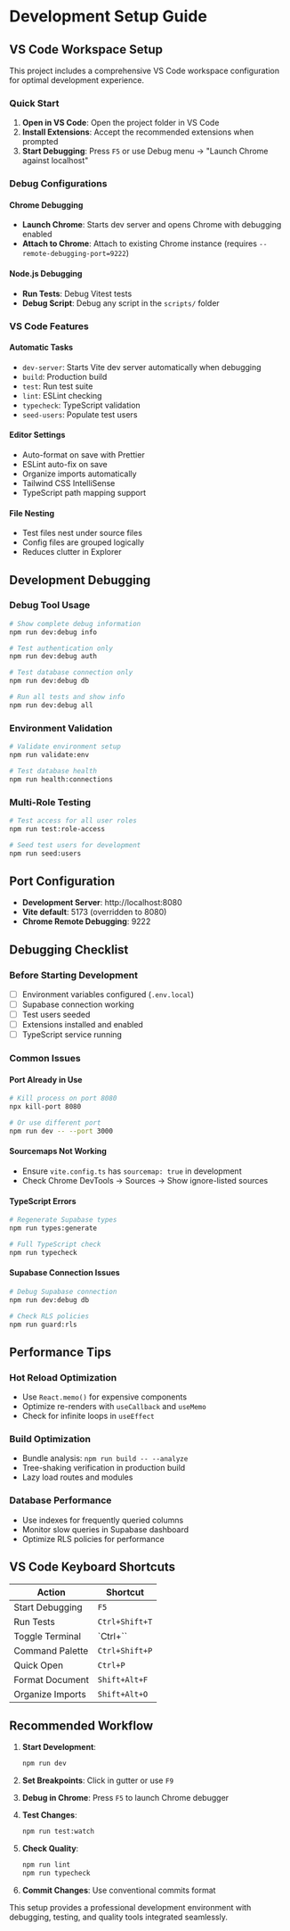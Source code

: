 # Development Setup Guide

## VS Code Workspace Setup

This project includes a comprehensive VS Code workspace configuration for optimal development experience.

### Quick Start

1. **Open in VS Code**: Open the project folder in VS Code
2. **Install Extensions**: Accept the recommended extensions when prompted
3. **Start Debugging**: Press `F5` or use Debug menu → "Launch Chrome against localhost"

### Debug Configurations

#### Chrome Debugging
- **Launch Chrome**: Starts dev server and opens Chrome with debugging enabled
- **Attach to Chrome**: Attach to existing Chrome instance (requires `--remote-debugging-port=9222`)

#### Node.js Debugging  
- **Run Tests**: Debug Vitest tests
- **Debug Script**: Debug any script in the `scripts/` folder

### VS Code Features

#### Automatic Tasks
- `dev-server`: Starts Vite dev server automatically when debugging
- `build`: Production build
- `test`: Run test suite
- `lint`: ESLint checking
- `typecheck`: TypeScript validation
- `seed-users`: Populate test users

#### Editor Settings
- Auto-format on save with Prettier
- ESLint auto-fix on save
- Organize imports automatically
- Tailwind CSS IntelliSense
- TypeScript path mapping support

#### File Nesting
- Test files nest under source files
- Config files are grouped logically
- Reduces clutter in Explorer

## Development Debugging

### Debug Tool Usage

```bash
# Show complete debug information
npm run dev:debug info

# Test authentication only
npm run dev:debug auth

# Test database connection only  
npm run dev:debug db

# Run all tests and show info
npm run dev:debug all
```

### Environment Validation

```bash
# Validate environment setup
npm run validate:env

# Test database health
npm run health:connections
```

### Multi-Role Testing

```bash
# Test access for all user roles
npm run test:role-access

# Seed test users for development
npm run seed:users
```

## Port Configuration

- **Development Server**: http://localhost:8080
- **Vite default**: 5173 (overridden to 8080)
- **Chrome Remote Debugging**: 9222

## Debugging Checklist

### Before Starting Development

- [ ] Environment variables configured (`.env.local`)
- [ ] Supabase connection working
- [ ] Test users seeded
- [ ] Extensions installed and enabled
- [ ] TypeScript service running

### Common Issues

#### Port Already in Use
```bash
# Kill process on port 8080
npx kill-port 8080

# Or use different port
npm run dev -- --port 3000
```

#### Sourcemaps Not Working
- Ensure `vite.config.ts` has `sourcemap: true` in development
- Check Chrome DevTools → Sources → Show ignore-listed sources

#### TypeScript Errors
```bash
# Regenerate Supabase types
npm run types:generate

# Full TypeScript check
npm run typecheck
```

#### Supabase Connection Issues
```bash
# Debug Supabase connection
npm run dev:debug db

# Check RLS policies
npm run guard:rls
```

## Performance Tips

### Hot Reload Optimization
- Use `React.memo()` for expensive components
- Optimize re-renders with `useCallback` and `useMemo`
- Check for infinite loops in `useEffect`

### Build Optimization
- Bundle analysis: `npm run build -- --analyze`
- Tree-shaking verification in production build
- Lazy load routes and modules

### Database Performance
- Use indexes for frequently queried columns
- Monitor slow queries in Supabase dashboard
- Optimize RLS policies for performance

## VS Code Keyboard Shortcuts

| Action | Shortcut |
|--------|----------|
| Start Debugging | `F5` |
| Run Tests | `Ctrl+Shift+T` |
| Toggle Terminal | `Ctrl+`` |
| Command Palette | `Ctrl+Shift+P` |
| Quick Open | `Ctrl+P` |
| Format Document | `Shift+Alt+F` |
| Organize Imports | `Shift+Alt+O` |

## Recommended Workflow

1. **Start Development**:
   ```bash
   npm run dev
   ```

2. **Set Breakpoints**: Click in gutter or use `F9`

3. **Debug in Chrome**: Press `F5` to launch Chrome debugger

4. **Test Changes**: 
   ```bash
   npm run test:watch
   ```

5. **Check Quality**:
   ```bash
   npm run lint
   npm run typecheck
   ```

6. **Commit Changes**: Use conventional commits format

This setup provides a professional development environment with debugging, testing, and quality tools integrated seamlessly.